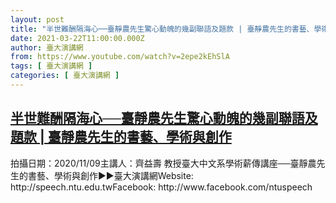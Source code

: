 ```yaml
---
layout: post
title: "半世難酬隔海心──臺靜農先生驚心動魄的幾副聯語及題款 | 臺靜農先生的書藝、學術與創作"
date: 2021-03-22T11:00:00.000Z
author: 臺大演講網
from: https://www.youtube.com/watch?v=2epe2kEhSlA
tags: [ 臺大演講網 ]
categories: [ 臺大演講網 ]
---
```

<!--1616410800000-->
[半世難酬隔海心──臺靜農先生驚心動魄的幾副聯語及題款 | 臺靜農先生的書藝、學術與創作](https://www.youtube.com/watch?v=2epe2kEhSlA)
------

<div>
拍攝日期：2020/11/09主講人：齊益壽 教授臺大中文系學術薪傳講座──臺靜農先生的書藝、學術與創作►►臺大演講網Website: http://speech.ntu.edu.twFacebook: http://www.facebook.com/ntuspeech
</div>
